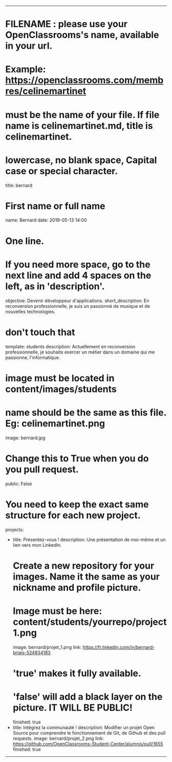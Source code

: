 ---

# FILENAME : please use your OpenClassrooms's name, available in your url.
# Example: https://openclassrooms.com/membres/celinemartinet
# must be the name of your file. If file name is celinemartinet.md, title is celinemartinet.
# lowercase, no blank space, Capital case or special character.
title: bernard

# First name or full name
name: Bernard
date: 2019-05-13 14:00

# One line.
# If you need more space, go to the next line and add 4 spaces on the left, as in 'description'.
objective: Devenir développeur d'applications.
short_description: En reconversion professionnelle, je suis un passionné de musique et de nouvelles technologies.

# don't touch that
template: students
description:
    Actuellement en reconversion professionnelle, je souhaite exercer un métier dans un domaine qui me passionne, l'informatique.

# image must be located in content/images/students
# name should be the same as this file. Eg: celinemartinet.png
image: bernard.jpg

# Change this to True when you do you pull request.
public: False

# You need to keep the exact same structure for each new project.
projects:
  - title: Présentez-vous !
    description: Une présentation de moi-même et un lien vers mon LinkedIn.
    # Create a new repository for your images. Name it the same as your nickname and profile picture.
    # Image must be here: content/students/yourrepo/project1.png
    image: bernard/projet_1.png
    link: https://fr.linkedin.com/in/bernard-briais-524834183
    # 'true' makes it fully available.
    # 'false' will add a black layer on the picture. IT WILL BE PUBLIC!
    finished: true
  - title: Intégrez la communauté !
    description: Modifier un projet Open Source pour comprendre le fonctionnement de Git, de Github et des pull requests. 
    image: bernard/projet_2.png
    link: https://github.com/OpenClassrooms-Student-Center/alumnis/pull/1655
    finished: true
---